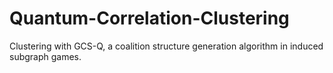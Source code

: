 # Quantum-Correlation-Clustering
Clustering with GCS-Q, a coalition structure generation algorithm in induced subgraph games.

